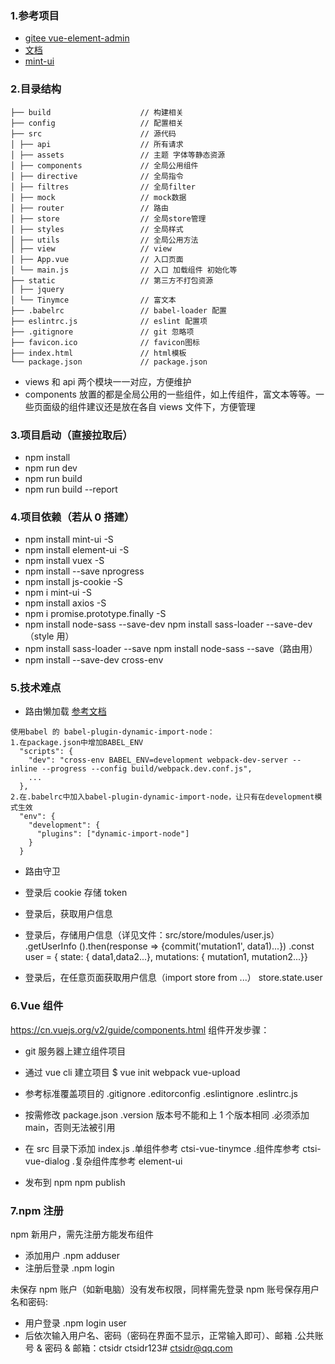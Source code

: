 ### 1.参考项目

- [gitee vue-element-admin](https://gitee.com/mirrors/vue-element-admin)
- [文档](https://panjiachen.github.io/vue-element-admin-site/#/zh-cn/README)
- [mint-ui](http://mint-ui.github.io/#!/zh-cn)

### 2.目录结构

```shell
├── build                    // 构建相关
├── config                   // 配置相关
├── src                      // 源代码
│ ├── api                    // 所有请求
│ ├── assets                 // 主题 字体等静态资源
│ ├── components             // 全局公用组件
│ ├── directive              // 全局指令
│ ├── filtres                // 全局filter
│ ├── mock                   // mock数据
│ ├── router                 // 路由
│ ├── store                  // 全局store管理
│ ├── styles                 // 全局样式
│ ├── utils                  // 全局公用方法
│ ├── view                   // view
│ ├── App.vue                // 入口页面
│ └── main.js                // 入口 加载组件 初始化等
├── static                   // 第三方不打包资源
│ ├── jquery
│ └── Tinymce                // 富文本
├── .babelrc                 // babel-loader 配置
├── eslintrc.js              // eslint 配置项
├── .gitignore               // git 忽略项
├── favicon.ico              // favicon图标
├── index.html               // html模板
└── package.json             // package.json
```

- views 和 api 两个模块一一对应，方便维护
- components 放置的都是全局公用的一些组件，如上传组件，富文本等等。一些页面级的组件建议还是放在各自 views 文件下，方便管理

### 3.项目启动（直接拉取后）

- npm install
- npm run dev
- npm run build
- npm run build --report

### 4.项目依赖（若从 0 搭建）

- npm install mint-ui -S
- npm install element-ui -S
- npm install vuex -S
- npm install --save nprogress
- npm install js-cookie -S
- npm i mint-ui -S
- npm install axios -S
- npm i promise.prototype.finally -S
- npm install node-sass --save-dev npm install sass-loader --save-dev（style 用）
- npm install sass-loader --save npm install node-sass --save（路由用）
- npm install --save-dev cross-env

### 5.技术难点

- 路由懒加载 [参考文档](https://panjiachen.github.io/vue-element-admin-site/zh/guide/advanced/lazy-loading.html#新方案)

```
使用babel 的 babel-plugin-dynamic-import-node：
1.在package.json中增加BABEL_ENV
  "scripts": {
    "dev": "cross-env BABEL_ENV=development webpack-dev-server --inline --progress --config build/webpack.dev.conf.js",
    ...
  },
2.在.babelrc中加入babel-plugin-dynamic-import-node，让只有在development模式生效
  "env": {
    "development": {
      "plugins": ["dynamic-import-node"]
    }
  }
```

- 路由守卫
- 登录后 cookie 存储 token
- 登录后，获取用户信息

- 登录后，存储用户信息（详见文件：src/store/modules/user.js）
  .getUserInfo ().then(response => {commit('mutation1', data1)...})
  .const user = { state: { data1,data2...}, mutations: { mutation1, mutation2...}}

- 登录后，在任意页面获取用户信息（import store from ...）
  store.state.user

### 6.Vue 组件

https://cn.vuejs.org/v2/guide/components.html
组件开发步骤：

- git 服务器上建立组件项目
- 通过 vue cli 建立项目
  $ vue init webpack vue-upload
- 参考标准覆盖项目的
  .gitignore
  .editorconfig
  .eslintignore
  .eslintrc.js

- 按需修改 package.json
  .version 版本号不能和上 1 个版本相同
  .必须添加 main，否则无法被引用

- 在 src 目录下添加 index.js
  .单组件参考 ctsi-vue-tinymce
  .组件库参考 ctsi-vue-dialog
  .复杂组件库参考 element-ui

- 发布到 npm
  npm publish

### 7.npm 注册

npm 新用户，需先注册方能发布组件

- 添加用户
  .npm adduser
- 注册后登录
  .npm login

未保存 npm 账户（如新电脑）没有发布权限，同样需先登录 npm 账号保存用户名和密码:

- 用户登录
  .npm login user
- 后依次输入用户名、密码（密码在界面不显示，正常输入即可）、邮箱
  .公共账号 & 密码 & 邮箱：ctsidr ctsidr123# ctsidr@qq.com

